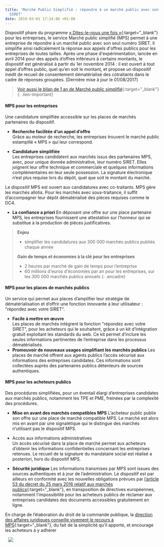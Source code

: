 ```yaml
---
title: 'Marché Public Simplifié : répondre à un marché public avec son seul numéro
  SIRET'
date: 2019-03-01 17:24:00 +01:00
---
```


Dispositif phare du programme [« Dites-le-nous une fois »](https://www.modernisation.gouv.fr/home/dites-le-nous-une-fois-un-programme-pour-simplifier-la-vie-des-entreprises){:target="_blank"} pour les entreprises, le service Marché public simplifié (MPS) permet à une entreprise de répondre à un marché public avec son seul numéro SIRET. Il simplifie ainsi radicalement la réponse aux appels d'offres publics pour les entreprises de toutes tailles. Après une phase d'expérimentation, lancée en avril 2014 pour des appels d’offres inférieurs à certains montants, le dispositif est généralisé à partir du 1er novembre 2014 : il est ouvert à tout appel d’offres public, quel qu’en soit le montant, et propose un dispositif inédit de recueil de consentement dématérialisé des cotraitants dans le cadre de réponses groupées. [Dernière mise à jour le 01/08/2017]

> [Voir aussi le bilan de 1 an de Marché public simplifié](https://www.modernisation.gouv.fr/home/1-an-de-marche-public-simplifie-mps-premier-bilan){:target="_blank"}
{: .lien-important}

#### MPS pour les entreprises

Une candidature simplifiée accessible sur les places de marchés partenaires du dispositif.
* **Recherche facilitée d’un appel d’offre**<br>
Grâce au moteur de recherche, les entreprises trouvent le marché public estampillé « MPS » qui leur correspond.

* **Candidature simplifiée**<br>
Les entreprises candidatent aux marchés issus des partenaires MPS, avec, pour unique donnée administrative, leur numéro SIRET. Elles joignent leur offre technique et commerciale et quelques informations complémentaires en leur seule possession. La signature électronique n’est plus requise lors du dépôt, quel que soit le montant du marché.

Le dispositif MPS est ouvert aux candidatures avec co-traitants. MPS gère les marchés allotis. Pour les marchés avec sous-traitance, il suffit d’accompagner leur dépôt dématérialisé des pièces requises comme le DC4.

* **La confiance a priori**
En déposant une offre sur une place partenaire MPS, les entreprises fournissent une attestation sur l’honneur qui se substitue à la production de pièces justificatives.

> **Enjeu**
> * simplifier les candidatures aux 300 000 marchés publics publiés chaque année
> 
> **Gain de temps et économies à la clé pour les entreprises**
> * 2 heures par marché de gain de temps pour l’entreprise
> * 60 millions d'euros d'économies par an pour les entreprises, sur les 300 000 marchés publics annuels
{: .encadre}

#### MPS pour les places de marchés publics
Un service qui permet aux places d’amplifier leur stratégie de dématérialisation et d’offrir une fonction innovante à leur utilisateur : "répondez avec votre SIRET".

* **Facile à mettre en œuvre**<br>
Les places de marchés intègrent la fonction "répondez avec votre SIRET", pour les acheteurs qui le souhaitent, grâce à un kit d’intégration gratuit exploitant les standards du web. Ce kit permet d’inclure les seules informations pertinentes de l’entreprise dans les processus dématérialisés.
* **Promouvoir de nouveaux usages simplifiant les marchés publics**
Les places de marché offrent aux agents publics l’accès sécurisé aux informations des entreprises candidates. Ces informations sont collectées auprès des partenaires publics détenteurs de sources authentiques.

#### MPS pour les acheteurs publics
Des procédures simplifiées, pour un éventail élargi d’entreprises candidates aux marchés publics, notamment les TPE et PME, freinées par la complexité des procédures.

* **Mise en avant des marchés compatibles MPS**
L’acheteur public publie son offre sur une place de marché compatible MPS. Le marché est alors mis en avant par une signalétique qui le distingue des marchés n’utilisant pas le dispositif MPS.

* Accès aux informations administratives<br>
Un accès sécurisé dans la place de marché permet aux acheteurs d’obtenir les informations confidentielles concernant les entreprises retenues. Le recueil de la signature du mandataire social est réalisé a posteriori, hors du dispositif MPS.

* **Sécurité juridique**
Les informations transmises par MPS sont issues des sources authentiques et à jour de l’administration. Le dispositif est par ailleurs en conformité avec les nouvelles obligations prévues par [l’article 53 du décret du 25 mars 2016 relatif aux marchés publics](https://www.legifrance.gouv.fr/affichTexte.do?cidTexte=JORFTEXT000032295952&categorieLien=id){:target="_blank"}, en transposition de directives européennes, notamment l’impossibilité pour les acheteurs publics de réclamer aux entreprises candidates des documents accessibles gratuitement en ligne.

En charge de l’élaboration du droit de la commande publique, la [direction des affaires juridiques conseille vivement le recours à MPS](http://www.economie.gouv.fr/daj/acheteurs-publics-10-conseils-pour-reussir/sites-et-partenaires){:target="_blank"}, du fait de la simplicité qu’il apporte, et encourage les acheteurs à y adhérer

<figure class='image-centre' style='width: 50%; margin-left: 10px; margin-right: 10px'>
  <img src="/uploads/sgmap-1anmps-4.png"/>
</figure>












